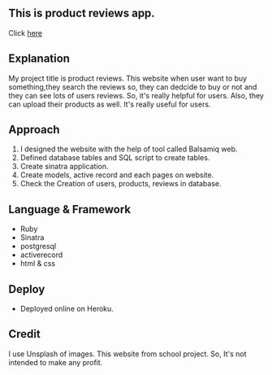 
## This is product reviews app.
   Click [here](https://radiant-escarpment-66673.herokuapp.com/login)

## Explanation

My project title is product reviews. This website when user want to buy something,they search the reviews so, they can dedcide to buy or not and they can see lots of users reviews. So, it's really helpful for users. Also, they can upload their products as well. It's really useful for users. 

## Approach

1.  I designed the website with the help of tool called Balsamiq web.
2.  Defined database tables and SQL script to create tables.
3.  Create sinatra application.
4.  Create models, active record and each pages on website.
5.  Check the Creation of users, products, reviews in database.

## Language & Framework

* Ruby
* Sinatra
* postgresql
* activerecord
* html & css

## Deploy

* Deployed online on Heroku.

## Credit
I use Unsplash of images.
This website from school project. So, It's not intended to make any profit.


